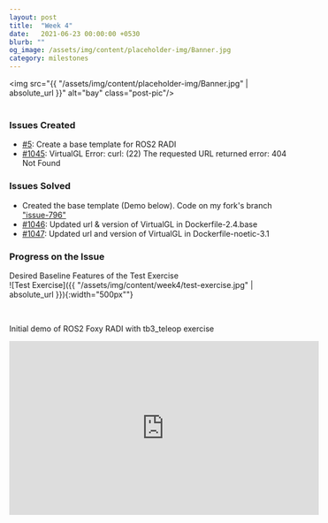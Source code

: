 ```yaml
---
layout: post
title:  "Week 4"
date:   2021-06-23 00:00:00 +0530
blurb: ""
og_image: /assets/img/content/placeholder-img/Banner.jpg
category: milestones
---
```


<img src="{{ "/assets/img/content/placeholder-img/Banner.jpg" | absolute_url }}" alt="bay" class="post-pic"/>
<br />
<br />

### Issues Created
- [#5][]: Create a base template for ROS2 RADI
- [#1045][]: VirtualGL Error: curl: (22) The requested URL returned error: 404 Not Found

### Issues Solved
- Created the base template (Demo below). Code on my fork's branch ["issue-796"](https://github.com/trunc8/RoboticsAcademy/tree/issue-796)
- [#1046][]: Updated url & version of VirtualGL in Dockerfile-2.4.base
- [#1047][]: Updated url and version of VirtualGL in Dockerfile-noetic-3.1

### Progress on the Issue

Desired Baseline Features of the Test Exercise  
![Test Exercise]({{ "/assets/img/content/week4/test-exercise.jpg" | absolute_url }}){:width="500px""}

<br/>

Initial demo of ROS2 Foxy RADI with tb3_teleop exercise  
<iframe width="560" height="315"
src="https://www.youtube.com/embed/61k0kLDCaqg" 
frameborder="0" 
allow="accelerometer; autoplay; encrypted-media; gyroscope; picture-in-picture" 
allowfullscreen></iframe>
<br />


[#5]: https://github.com/TheRoboticsClub/gsoc2021-Siddharth_Saha/issues/5 "Issue #5"
[#1045]: https://github.com/JdeRobot/RoboticsAcademy/issues/1045 "Issue #1045"
[#1046]: https://github.com/JdeRobot/RoboticsAcademy/pull/1046 "Pull request #1046"
[#1047]: https://github.com/JdeRobot/RoboticsAcademy/pull/1047 "Pull request #1047"
